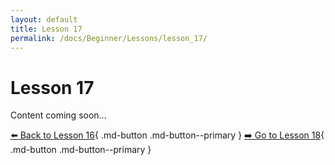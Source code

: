 ```yaml
---
layout: default
title: Lesson 17
permalink: /docs/Beginner/Lessons/lesson_17/
---
```


# Lesson 17

Content coming soon...

[⬅️ Back to Lesson 16](lesson_16.md){ .md-button .md-button--primary }  [➡️ Go to Lesson 18](lesson_18.md){ .md-button .md-button--primary }
